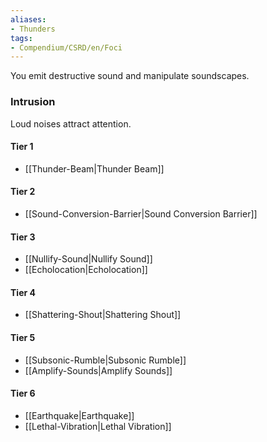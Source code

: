 ```yaml
---  
aliases:  
- Thunders  
tags:  
- Compendium/CSRD/en/Foci  
---
```

  
You emit destructive sound and manipulate soundscapes.  
 ### Intrusion  
Loud noises attract attention.
  
#### Tier 1  
* [[Thunder-Beam|Thunder Beam]]  
#### Tier 2  
  
* [[Sound-Conversion-Barrier|Sound Conversion Barrier]]  
#### Tier 3  
  
  - [[Nullify-Sound|Nullify Sound]]  
  - [[Echolocation|Echolocation]]  
#### Tier 4  
  
* [[Shattering-Shout|Shattering Shout]]  
#### Tier 5  
  
* [[Subsonic-Rumble|Subsonic Rumble]]  
* [[Amplify-Sounds|Amplify Sounds]]  
#### Tier 6  
  
  - [[Earthquake|Earthquake]]  
  - [[Lethal-Vibration|Lethal Vibration]]  
